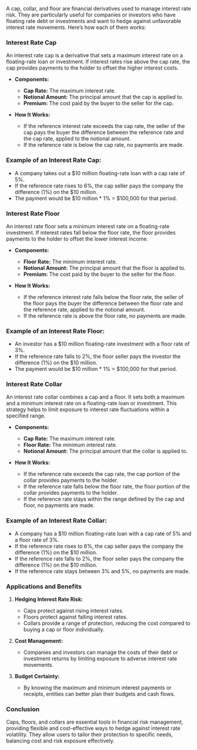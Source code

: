 A cap, collar, and floor are financial derivatives used to manage interest rate risk. They are particularly useful for companies or investors who have floating rate debt or investments and want to hedge against unfavorable interest rate movements. Here’s how each of them works:

### Interest Rate Cap

An interest rate cap is a derivative that sets a maximum interest rate on a floating-rate loan or investment. If interest rates rise above the cap rate, the cap provides payments to the holder to offset the higher interest costs.

- **Components:**
  - **Cap Rate:** The maximum interest rate.
  - **Notional Amount:** The principal amount that the cap is applied to.
  - **Premium:** The cost paid by the buyer to the seller for the cap.

- **How It Works:**
  - If the reference interest rate exceeds the cap rate, the seller of the cap pays the buyer the difference between the reference rate and the cap rate, applied to the notional amount.
  - If the reference rate is below the cap rate, no payments are made.

### Example of an Interest Rate Cap:

- A company takes out a $10 million floating-rate loan with a cap rate of 5%.
- If the reference rate rises to 6%, the cap seller pays the company the difference (1%) on the $10 million.
- The payment would be $10 million * 1% = $100,000 for that period.

### Interest Rate Floor

An interest rate floor sets a minimum interest rate on a floating-rate investment. If interest rates fall below the floor rate, the floor provides payments to the holder to offset the lower interest income.

- **Components:**
  - **Floor Rate:** The minimum interest rate.
  - **Notional Amount:** The principal amount that the floor is applied to.
  - **Premium:** The cost paid by the buyer to the seller for the floor.

- **How It Works:**
  - If the reference interest rate falls below the floor rate, the seller of the floor pays the buyer the difference between the floor rate and the reference rate, applied to the notional amount.
  - If the reference rate is above the floor rate, no payments are made.

### Example of an Interest Rate Floor:

- An investor has a $10 million floating-rate investment with a floor rate of 3%.
- If the reference rate falls to 2%, the floor seller pays the investor the difference (1%) on the $10 million.
- The payment would be $10 million * 1% = $100,000 for that period.

### Interest Rate Collar

An interest rate collar combines a cap and a floor. It sets both a maximum and a minimum interest rate on a floating-rate loan or investment. This strategy helps to limit exposure to interest rate fluctuations within a specified range.

- **Components:**
  - **Cap Rate:** The maximum interest rate.
  - **Floor Rate:** The minimum interest rate.
  - **Notional Amount:** The principal amount that the collar is applied to.

- **How It Works:**
  - If the reference rate exceeds the cap rate, the cap portion of the collar provides payments to the holder.
  - If the reference rate falls below the floor rate, the floor portion of the collar provides payments to the holder.
  - If the reference rate stays within the range defined by the cap and floor, no payments are made.

### Example of an Interest Rate Collar:

- A company has a $10 million floating-rate loan with a cap rate of 5% and a floor rate of 3%.
- If the reference rate rises to 6%, the cap seller pays the company the difference (1%) on the $10 million.
- If the reference rate falls to 2%, the floor seller pays the company the difference (1%) on the $10 million.
- If the reference rate stays between 3% and 5%, no payments are made.

### Applications and Benefits

1. **Hedging Interest Rate Risk:**
   - Caps protect against rising interest rates.
   - Floors protect against falling interest rates.
   - Collars provide a range of protection, reducing the cost compared to buying a cap or floor individually.

2. **Cost Management:**
   - Companies and investors can manage the costs of their debt or investment returns by limiting exposure to adverse interest rate movements.

3. **Budget Certainty:**
   - By knowing the maximum and minimum interest payments or receipts, entities can better plan their budgets and cash flows.

### Conclusion

Caps, floors, and collars are essential tools in financial risk management, providing flexible and cost-effective ways to hedge against interest rate volatility. They allow users to tailor their protection to specific needs, balancing cost and risk exposure effectively.
